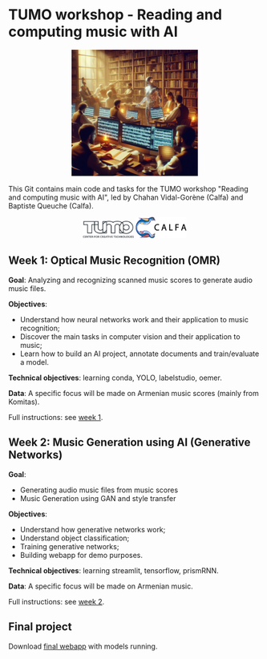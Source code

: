 # TUMO workshop - Reading and computing music with AI

<p align="center">
<img src="lessons/webapp/assets/OIG1vE3TF0tjVWcQOy3k_PWL.jpeg" width="50%"/>
</p>

This Git contains main code and tasks for the TUMO workshop "Reading and computing music with AI", led by Chahan Vidal-Gorène (Calfa) and Baptiste Queuche (Calfa).

<p align="center">
<img src="assets/Tumo-Logo.png" width="20%"/>  <img src="assets/logo-noir-texte-droite.png" width="20%"/>
</p>

## Week 1: Optical Music Recognition (OMR)

**Goal**: Analyzing and recognizing scanned music scores to generate audio music files.

**Objectives**:
- Understand how neural networks work and their application to music recognition;
- Discover the main tasks in computer vision and their application to music;
- Learn how to build an AI project, annotate documents and train/evaluate a model.

**Technical objectives**: learning conda, YOLO, labelstudio, oemer.

**Data**: A specific focus will be made on Armenian music scores (mainly from Komitas).

Full instructions: see [week 1](week1/README.md).

## Week 2: Music Generation using AI (Generative Networks)

**Goal**:
- Generating audio music files from music scores
- Music Generation using GAN and style transfer

**Objectives**:
- Understand how generative networks work;
- Understand object classification;
- Training generative networks;
- Building webapp for demo purposes.

**Technical objectives**: learning streamlit, tensorflow, prismRNN.

**Data**: A specific focus will be made on Armenian music.

Full instructions: see [week 2](week2/README.md).

## Final project

Download [final webapp](lessons/webapp/) with models running.
